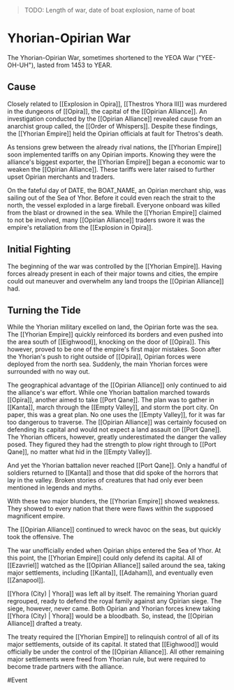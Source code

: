 > TODO: Length of war, date of boat explosion, name of boat

# Yhorian-Opirian War
The Yhorian-Opirian War, sometimes shortened to the YEOA War ("YEE-OH-UH"), lasted from 1453 to YEAR. 

## Cause 
Closely related to [[Explosion in Opira]], [[Thestros Yhora III]] was murdered in the dungeons of [[Opira]], the capital of the  [[Opirian Alliance]]. An investigation conducted by the [[Opirian Alliance]] revealed cause from an anarchist group called, the [[Order of Whispers]]. Despite these findings, the [[Yhorian Empire]] held the Opirian officials at fault for Thetros's death. 

As tensions grew between the already rival nations, the [[Yhorian Empire]] soon implemented tariffs on any Opirian imports. Knowing they were the alliance's biggest exporter, the [[Yhorian Empire]] began a economic war to weaken the [[Opirian Alliance]]. These tariffs were later raised to further upset Opirian merchants and traders. 

On the fateful day of DATE, the BOAT_NAME, an Opirian merchant ship, was sailing out of the Sea of Yhor. Before it could even reach the strait to the north, the vessel exploded in a large fireball. Everyone onboard was killed from the blast or drowned in the sea. While the [[Yhorian Empire]] claimed to not be involved, many [[Opirian Alliance]] traders swore it was the empire's retaliation from the [[Explosion in Opira]]. 

## Initial Fighting
The beginning of the war was controlled by the [[Yhorian Empire]]. Having forces already present in each of their major towns and cities, the empire could out maneuver and overwhelm any land troops the [[Opirian Alliance]] had. 

## Turning the Tide
While the Yhorian military excelled on land, the Opirian forte was the sea. The [[Yhorian Empire]] quickly reinforced its borders and even pushed into the area south of [[Eighwood]], knocking on the door of [[Opira]]. This however, proved to be one of the empire's first major mistakes. Soon after the Yhorian's push to right outside of [[Opira]], Opirian forces were deployed from the north sea. Suddenly, the main Yhorian forces were surrounded with no way out. 

The geographical advantage of the [[Opirian Alliance]] only continued to aid the alliance's war effort. While one Yhorian battalion marched towards [[Opira]], another aimed to take [[Port Qane]]. The plan was to gather in [[Kanta]], march through the [[Empty Valley]], and storm the port city. On paper, this was a great plan. No one uses the [[Empty Valley]], for it was far too dangerous to traverse. The [[Opirian Alliance]] was certainly focused on defending its capital and would not expect a land assault on [[Port Qane]]. The Yhorian officers, however, greatly underestimated the danger the valley posed. They figured they had the strength to plow right through to [[Port Qane]], no matter what hid in the [[Empty Valley]]. 

And yet the Yhorian battalion never reached [[Port Qane]]. Only a handful of soldiers returned to [[Kanta]] and those that did spoke of the horrors that lay in the valley. Broken stories of creatures that had only ever been mentioned in legends and myths. 

With these two major blunders, the [[Yhorian Empire]] showed weakness. They showed to every nation that there were flaws within the supposed magnificent empire. 

The [[Opirian Alliance]] continued to wreck havoc on the seas, but quickly took the offensive. The 

The war unofficially ended when Opirian ships entered the Sea of Yhor. At this point, the [[Yhorian Empire]] could only defend its capital. All of [[Ezavriel]] watched as the [[Opirian Alliance]] sailed around the sea, taking major settlements, including [[Kanta]], [[Adaham]], and eventually even [[Zanapool]]. 

[[Yhora (City) | Yhora]] was left all by itself. The remaining Yhorian guard regrouped, ready to defend the royal family against any Opirian siege. The siege, however, never came. Both Opirian and Yhorian forces knew taking [[Yhora (City) | Yhora]] would be a bloodbath. So, instead, the [[Opirian Alliance]] drafted a treaty. 

The treaty required the [[Yhorian Empire]] to relinquish control of all of its major settlements, outside of its capital. It stated that [[Eighwood]] would officially be under the control of the [[Opirian Alliance]]. All other remaining major settlements were freed from Yhorian rule, but were required to become trade partners with the alliance. 

#Event